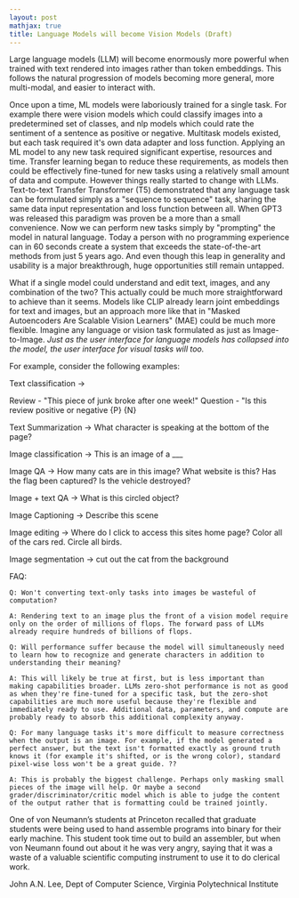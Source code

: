 ```yaml
---
layout: post
mathjax: true
title: Language Models will become Vision Models (Draft)
--- 
```


Large language models (LLM) will become enormously more powerful when trained with text rendered into images rather than token embeddings. This follows the natural progression of models becoming more general, more multi-modal, and easier to interact with.

Once upon a time, ML models were laboriously trained for a single task. For example there were vision models which could classify images into a predetermined set of classes, and nlp models which could rate the sentiment of a sentence as positive or negative. Multitask models existed, but each task required it's own data adapter and loss function. Applying an ML model to any new task required significant expertise, resources and time. Transfer learning began to reduce these requirements, as models then could be effectively fine-tuned for new tasks using a relatively small amount of data and compute. However things really started to change with LLMs. Text-to-text Transfer Transformer (T5) demonstrated that any language task can be formulated simply as a "sequence to sequence" task, sharing the same data input representation and loss function between all. When GPT3 was released this paradigm was proven be a more than a small convenience. Now we can perform new tasks simply by "prompting" the model in natural language. Today a person with no programming experience can in 60 seconds create a system that exceeds the state-of-the-art methods from just 5 years ago. And even though this leap in generality and usability is a major breakthrough, huge opportunities still remain untapped.

What if a single model could understand and edit text, images, and any combination of the two? This actually could be much more straightforward to achieve than it seems. Models like CLIP already learn joint embeddings for text and images, but an approach more like that in "Masked Autoencoders Are Scalable Vision Learners" (MAE) could be much more flexible. 
Imagine any language or vision task formulated as just as Image-to-Image. _Just as the user interface for language models has collapsed into the model, the user interface for visual tasks will too._

For example, consider the following examples:

Text classification -> 

Review - "This piece of junk broke after one week!"
Question - "Is this review positive or negative {P} {N}

Text Summarization ->
What character is speaking at the bottom of the page?

Image classification -> 
This is an image of a ___

Image QA -> 
How many cats are in this image?
What website is this?
Has the flag been captured?
Is the vehicle destroyed? 

Image + text QA ->
What is this circled object?

Image Captioning -> 
Describe this scene

Image editing -> 
Where do I click to access this sites home page?
Color all of the cars red.
Circle all birds.

Image segmentation ->
cut out the cat from the background


FAQ:

    Q: Won't converting text-only tasks into images be wasteful of computation?

    A: Rendering text to an image plus the front of a vision model require only on the order of millions of flops. The forward pass of LLMs already require hundreds of billions of flops.

    Q: Will performance suffer because the model will simultaneously need to learn how to recognize and generate characters in addition to understanding their meaning?

    A: This will likely be true at first, but is less important than making capabilities broader. LLMs zero-shot performance is not as good as when they're fine-tuned for a specific task, but the zero-shot capabilities are much more useful because they're flexible and immediately ready to use. Additional data, parameters, and compute are probably ready to absorb this additional complexity anyway.

    Q: For many language tasks it's more difficult to measure correctness when the output is an image. For example, if the model generated a perfect answer, but the text isn't formatted exactly as ground truth knows it (for example it's shifted, or is the wrong color), standard pixel-wise loss won't be a great guide. ??
    
    A: This is probably the biggest challenge. Perhaps only masking small pieces of the image will help. Or maybe a second grader/discriminator/critic model which is able to judge the content of the output rather that is formatting could be trained jointly. 



One of von Neumann’s students at Princeton recalled that graduate students were being used to hand assemble programs into binary for their early machine. This student took time out to build an assembler, but when von Neumann found out about it he was very angry, saying that it was a waste of a valuable scientific computing instrument to use it to do clerical work.

John A.N. Lee, Dept of Computer Science, Virginia Polytechnical Institute